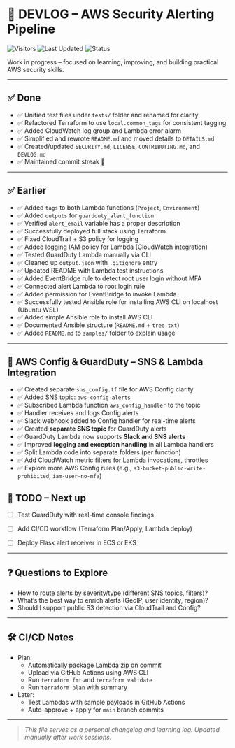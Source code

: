 # 📓 DEVLOG – AWS Security Alerting Pipeline
![Visitors](https://visitor-badge.laobi.icu/badge?page_id=cloudcr0w.security-alerting-pipeline)
![Last Updated](https://img.shields.io/badge/updated-June%202025-blue)
![Status](https://img.shields.io/badge/project-learning-informational)

Work in progress – focused on learning, improving, and building practical AWS security skills.

---

## ✅ Done 

- ✅ Unified test files under `tests/` folder and renamed for clarity
- ✅ Refactored Terraform to use `local.common_tags` for consistent tagging
- ✅ Added CloudWatch log group and Lambda error alarm
- ✅ Simplified and rewrote `README.md` and moved details to `DETAILS.md`
- ✅ Created/updated `SECURITY.md`, `LICENSE`, `CONTRIBUTING.md`, and `DEVLOG.md`
- ✅ Maintained commit streak 💪

---

## ✅ Earlier 

- ✅ Added `tags` to both Lambda functions (`Project`, `Environment`)
- ✅ Added `outputs` for `guardduty_alert_function`
- ✅ Verified `alert_email` variable has a proper description
- ✅ Successfully deployed full stack using Terraform
- ✅ Fixed CloudTrail + S3 policy for logging
- ✅ Added logging IAM policy for Lambda (CloudWatch integration)
- ✅ Tested GuardDuty Lambda manually via CLI
- ✅ Cleaned up `output.json` with `.gitignore` entry
- ✅ Updated README with Lambda test instructions
- ✅ Added EventBridge rule to detect root user login without MFA
- ✅ Connected alert Lambda to root login rule
- ✅ Added permission for EventBridge to invoke Lambda
- ✅ Successfully tested Ansible role for installing AWS CLI on localhost (Ubuntu WSL)
- ✅ Added simple Ansible role to install AWS CLI
- ✅ Documented Ansible structure (`README.md` + `tree.txt`)
- ✅ Added `README.md` to `samples/` folder to explain usage

---

## 🔔 AWS Config & GuardDuty – SNS & Lambda Integration

- ✅ Created separate `sns_config.tf` file for AWS Config clarity
- ✅ Added SNS topic: `aws-config-alerts`
- ✅ Subscribed Lambda function `aws_config_handler` to the topic
- ✅ Handler receives and logs Config alerts
- ✅ Slack webhook added to Config handler for real-time alerts
- ✅ Created **separate SNS topic** for GuardDuty alerts
- ✅ GuardDuty Lambda now supports **Slack and SNS alerts**
- ✅ Improved **logging and exception handling** in all Lambda handlers
- ✅ Split Lambda code into separate folders (per function)
- ✅ Add CloudWatch metric filters for Lambda invocations, throttles
- ✅ Explore more AWS Config rules (e.g., `s3-bucket-public-write-prohibited`, `iam-user-no-mfa`)

## 📌 TODO – Next up

- [ ] Test GuardDuty with real-time console findings
- [ ] Add CI/CD workflow (Terraform Plan/Apply, Lambda deploy)
- [ ] Deploy Flask alert receiver in ECS or EKS



---

## ❓ Questions to Explore

- How to route alerts by severity/type (different SNS topics, filters)?
- What’s the best way to enrich alerts (GeoIP, user identity, region)?
- Should I support public S3 detection via CloudTrail and Config?

---

## 🛠️ CI/CD Notes

- Plan:
  - Automatically package Lambda zip on commit
  - Upload via GitHub Actions using AWS CLI
  - Run `terraform fmt` and `terraform validate`
  - Run `terraform plan` with summary
- Later:
  - Test Lambdas with sample payloads in GitHub Actions
  - Auto-approve + apply for `main` branch commits

---

> _This file serves as a personal changelog and learning log. Updated manually after work sessions._
